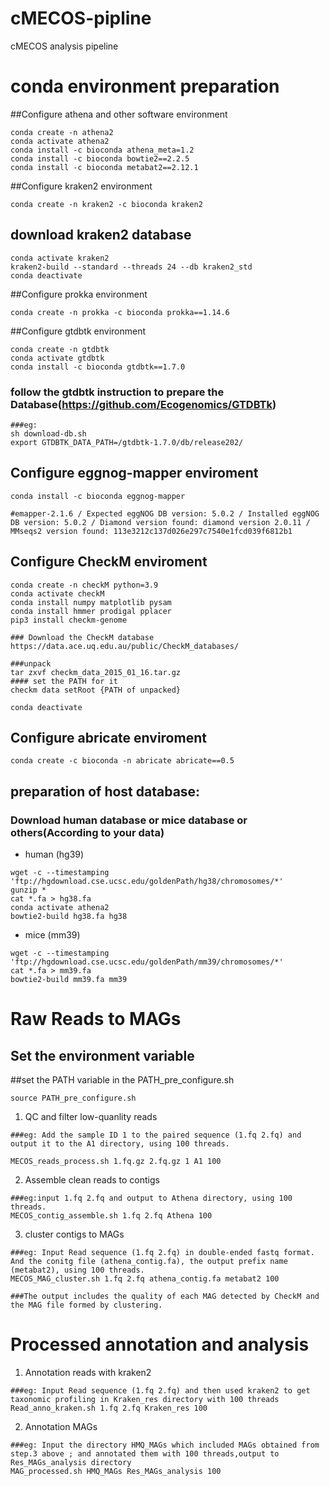 # cMECOS-pipline
cMECOS analysis pipeline

# conda environment preparation

##Configure athena and other software environment
```
conda create -n athena2
conda activate athena2
conda install -c bioconda athena_meta=1.2
conda install -c bioconda bowtie2==2.2.5
conda install -c bioconda metabat2==2.12.1
```

##Configure kraken2 environment
```
conda create -n kraken2 -c bioconda kraken2 
```
## download kraken2 database
```
conda activate kraken2 
kraken2-build --standard --threads 24 --db kraken2_std
conda deactivate
```
##Configure prokka environment
```
conda create -n prokka -c bioconda prokka==1.14.6
```

##Configure gtdbtk environment
```
conda create -n gtdbtk
conda activate gtdbtk
conda install -c bioconda gtdbtk==1.7.0
```
### follow the gtdbtk instruction to prepare the Database(https://github.com/Ecogenomics/GTDBTk)
```
###eg:
sh download-db.sh
export GTDBTK_DATA_PATH=/gtdbtk-1.7.0/db/release202/
```
## Configure eggnog-mapper enviroment
```
conda install -c bioconda eggnog-mapper

#emapper-2.1.6 / Expected eggNOG DB version: 5.0.2 / Installed eggNOG DB version: 5.0.2 / Diamond version found: diamond version 2.0.11 / MMseqs2 version found: 113e3212c137d026e297c7540e1fcd039f6812b1
```
## Configure CheckM enviroment
```
conda create -n checkM python=3.9
conda activate checkM
conda install numpy matplotlib pysam
conda install hmmer prodigal pplacer
pip3 install checkm-genome

### Download the CheckM database
https://data.ace.uq.edu.au/public/CheckM_databases/

###unpack
tar zxvf checkm_data_2015_01_16.tar.gz 
#### set the PATH for it
checkm data setRoot {PATH of unpacked}

conda deactivate 
```
## Configure abricate enviroment
```
conda create -c bioconda -n abricate abricate==0.5
```
## preparation of host database: 
### Download human database or mice database or others(According to your data)

* human (hg39)
```
wget -c --timestamping 'ftp://hgdownload.cse.ucsc.edu/goldenPath/hg38/chromosomes/*'
gunzip * 
cat *.fa > hg38.fa
conda activate athena2
bowtie2-build hg38.fa hg38
```
* mice (mm39)
```
wget -c --timestamping 'ftp://hgdownload.cse.ucsc.edu/goldenPath/mm39/chromosomes/*'
cat *.fa > mm39.fa
bowtie2-build mm39.fa mm39
```
# Raw Reads to MAGs

## Set the environment variable
##set the PATH variable in the PATH_pre_configure.sh
```
source PATH_pre_configure.sh
```
1. QC and filter low-quanlity reads
```
###eg: Add the sample ID 1 to the paired sequence (1.fq 2.fq) and output it to the A1 directory, using 100 threads.

MECOS_reads_process.sh 1.fq.gz 2.fq.gz 1 A1 100
```
2. Assemble clean reads to contigs
```
###eg:input 1.fq 2.fq and output to Athena directory, using 100 threads.
MECOS_contig_assemble.sh 1.fq 2.fq Athena 100
```
3. cluster contigs to MAGs
```
###eg: Input Read sequence (1.fq 2.fq) in double-ended fastq format. And the conitg file (athena_contig.fa), the output prefix name (metabat2), using 100 threads.
MECOS_MAG_cluster.sh 1.fq 2.fq athena_contig.fa metabat2 100

###The output includes the quality of each MAG detected by CheckM and the MAG file formed by clustering.
```
# Processed annotation and analysis

1. Annotation reads with kraken2
```
###eg: Input Read sequence (1.fq 2.fq) and then used kraken2 to get taxonomic profiling in Kraken_res directory with 100 threads
Read_anno_kraken.sh 1.fq 2.fq Kraken_res 100
```
2. Annotation MAGs
```
###eg: Input the directory HMQ_MAGs which included MAGs obtained from step.3 above ; and annotated them with 100 threads,output to Res_MAGs_analysis directory
MAG_processed.sh HMQ_MAGs Res_MAGs_analysis 100
```
